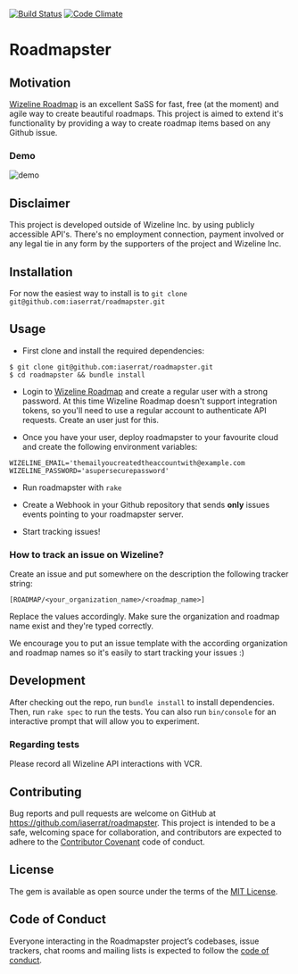[![Build Status](https://travis-ci.org/iaserrat/roadmapster.svg?branch=master)](https://travis-ci.org/iaserrat/roadmapster) [![Code Climate](https://codeclimate.com/github/iaserrat/roadmapster/badges/gpa.svg)](https://codeclimate.com/github/iaserrat/roadmapster)

# Roadmapster

## Motivation

[Wizeline Roadmap](https://www.wizelineroadmap.com) is an excellent SaSS for fast, free (at the moment) and agile way to create beautiful roadmaps. This project is aimed to extend it's functionality by providing a way to create roadmap items based on any Github issue.

### Demo

![demo](https://media.giphy.com/media/3ohhwjvPhcwrcIPRIs/giphy.gif)

## Disclaimer

This project is developed outside of Wizeline Inc. by using publicly accessible API's. There's no employment connection, payment involved or any legal tie in any form by the supporters of the project and Wizeline Inc.

## Installation

For now the easiest way to install is to `git clone git@github.com:iaserrat/roadmapster.git`

## Usage

- First clone and install the required dependencies:

```
$ git clone git@github.com:iaserrat/roadmapster.git
$ cd roadmapster && bundle install
```

- Login to [Wizeline Roadmap](https://www.wizelineroadmap.com) and create a regular user with a strong password. At this time Wizeline Roadmap doesn't support integration tokens, so you'll need to use a regular account to authenticate API requests. Create an user just for this.

- Once you have your user, deploy roadmapster to your favourite cloud and create the following environment variables:

```
WIZELINE_EMAIL='themailyoucreatedtheaccountwith@example.com
WIZELINE_PASSWORD='asupersecurepassword'
```

- Run roadmapster with `rake`

- Create a Webhook in your Github repository that sends **only** issues events pointing to your roadmapster server.

- Start tracking issues!

### How to track an issue on Wizeline?

Create an issue and put somewhere on the description the following tracker string:

`[ROADMAP/<your_organization_name>/<roadmap_name>]`

Replace the values accordingly. Make sure the organization and roadmap name exist and they're typed correctly.

We encourage you to put an issue template with the according organization and roadmap names so it's easily to start tracking your issues :)

## Development

After checking out the repo, run `bundle install` to install dependencies. Then, run `rake spec` to run the tests. You can also run `bin/console` for an interactive prompt that will allow you to experiment.

### Regarding tests

Please record all Wizeline API interactions with VCR.

## Contributing

Bug reports and pull requests are welcome on GitHub at https://github.com/iaserrat/roadmapster. This project is intended to be a safe, welcoming space for collaboration, and contributors are expected to adhere to the [Contributor Covenant](http://contributor-covenant.org) code of conduct.

## License

The gem is available as open source under the terms of the [MIT License](http://opensource.org/licenses/MIT).

## Code of Conduct

Everyone interacting in the Roadmapster project’s codebases, issue trackers, chat rooms and mailing lists is expected to follow the [code of conduct](https://github.com/iaserrat/roadmapster/blob/master/CODE_OF_CONDUCT.md).
